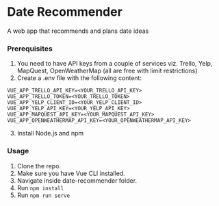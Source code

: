 # Date Recommender
A web app that recommends and plans date ideas

### Prerequisites

1. You need to have API keys from a couple of services viz. Trello, Yelp, MapQuest, OpenWeatherMap (all are free with limit restrictions)
2. Create a .env file with the following content:
```        
VUE_APP_TRELLO_API_KEY=<YOUR_TRELLO_API_KEY>
VUE_APP_TRELLO_TOKEN=<YOUR_TRELLO_TOKEN>
VUE_APP_YELP_CLIENT_ID=<YOUR_YELP_CLIENT_ID>
VUE_APP_YELP_API_KEY=<YOUR_YELP_API_KEY>
VUE_APP_MAPQUEST_API_KEY=<YOUR_MAPQUEST_API_KEY>
VUE_APP_OPENWEATHERMAP_API_KEY=<YOUR_OPENWEATHERMAP_API_KEY>
```
3. Install Node.js and npm
### Usage

1. Clone the repo.
2. Make sure you have Vue CLI installed.
3. Navigate inside date-recommender folder.
4. Run `npm install`
5. Run `npm run serve`
